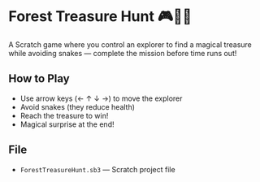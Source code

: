# Forest Treasure Hunt 🎮🌳🎁

A Scratch game where you control an explorer to find a magical treasure while avoiding snakes — complete the mission before time runs out!

## How to Play
- Use arrow keys (← ↑ ↓ →) to move the explorer
- Avoid snakes (they reduce health)
- Reach the treasure to win!
- Magical surprise at the end!

## File
- `ForestTreasureHunt.sb3` — Scratch project file
